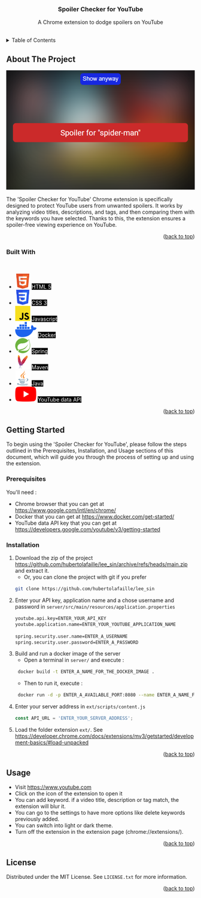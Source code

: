<a name="readme-top"></a>

<!-- PROJECT LOGO -->
<br />
<div align="center">

[//]: # (  <a href="https://github.com/hubertolafaille/lee_sin">)

[//]: # (    <img src="readme_ressource/image/lee_sin_logo.svg" alt="Logo" width="80" height="80">)

[//]: # (  </a>)

<h3 align="center">Spoiler Checker for YouTube</h3>

  <p align="center">
    A Chrome extension to dodge spoilers on YouTube
    <br />
    <br />
  </p>
</div>



<!-- TABLE OF CONTENTS -->
<details>
  <summary>Table of Contents</summary>
  <ol>
    <li>
      <a href="#about-the-project">About The Project</a>
      <ul>
        <li><a href="#built-with">Built With</a></li>
      </ul>
    </li>
    <li>
      <a href="#getting-started">Getting Started</a>
      <ul>
        <li><a href="#prerequisites">Prerequisites</a></li>
        <li><a href="#installation">Installation</a></li>
      </ul>
    </li>
    <li><a href="#usage">Usage</a></li>
    <li><a href="#license">License</a></li>
  </ol>
</details>



<!-- ABOUT THE PROJECT -->
## About The Project

<p align="center"><img src="readme_resources/image/lee_sin_spoil_blocked.png" alt="project screenshot"/></p>

The 'Spoiler Checker for YouTube' Chrome extension is specifically designed to protect YouTube users from unwanted spoilers. It works by analyzing video titles, descriptions, and tags, and then comparing them with the keywords you have selected. Thanks to this, the extension ensures a spoiler-free viewing experience on YouTube.

<p align="right">(<a href="#readme-top">back to top</a>)</p>



### Built With
<br>
<ul>
    <li><img src="readme_resources/image/html5.svg" height="40px" alt="logo html 5"/> <span style="color: white; background-color: black">HTML 5</span></li>
    <li><img src="readme_resources/image/css3.svg" height="40px" alt="logo css 3"/> <span style="color: white; background-color: black">CSS 3</span></li>
    <li><img src="readme_resources/image/javascript.svg" height="40px" alt="logo javascript"/> <span style="color: white; background-color: black">Javascript</span></li>
    <li><img src="readme_resources/image/docker.svg" height="40px" alt="logo docker"/> <span style="color: white; background-color: black">Docker</span></li>
    <li><img src="readme_resources/image/spring.svg" height="40px" alt="logo spring"/> <span style="color: white; background-color: black">Spring</span></li>
    <li><img src="readme_resources/image/maven.svg" height="40px" alt="logo maven"/> <span style="color: white; background-color: black">Maven</span></li>
    <li><img src="readme_resources/image/java.svg" height="40px" alt="logo java"/> <span style="color: white; background-color: black">Java</span></li>
    <li><img src="readme_resources/image/youtube.png" height="40px" alt="logo youtube data api"/> <span style="color: white; background-color: black">YouTube data API</span></li>
</ul>

<p align="right">(<a href="#readme-top">back to top</a>)</p>



<!-- GETTING STARTED -->
## Getting Started

To begin using the 'Spoiler Checker for YouTube', please follow the steps outlined in the Prerequisites, Installation, and Usage sections of this document, which will guide you through the process of setting up and using the extension.

### Prerequisites

You'll need :
* Chrome browser that you can get at https://www.google.com/intl/en/chrome/
* Docker that you can get at https://www.docker.com/get-started/
* YouTube data API key that you can get at https://developers.google.com/youtube/v3/getting-started

### Installation

1. Download the zip of the project https://github.com/hubertolafaille/lee_sin/archive/refs/heads/main.zip and extract it.
   - Or, you can clone the project with git if you prefer
   ```sh
   git clone https://github.com/hubertolafaille/lee_sin
   ```
2. Enter your API key, application name and a chose username and password in `server/src/main/resources/application.properties`
   ```properties
   youtube.api.key=ENTER_YOUR_API_KEY
   youtube.application.name=ENTER_YOUR_YOUTUBE_APPLICATION_NAME

   spring.security.user.name=ENTER_A_USERNAME
   spring.security.user.password=ENTER_A_PASSWORD
   ```
3. Build and run a docker image of the server 
   - Open a terminal in `server/` and execute :
   ```sh
    docker build -t ENTER_A_NAME_FOR_THE_DOCKER_IMAGE .
   ```
    - Then to run it, execute :
   ```sh
    docker run -d -p ENTER_A_AVAILABLE_PORT:8080 --name ENTER_A_NAME_FOR_THE_DOCKER_CONTAINER YOUR_DOCKER_IMAGE
   ```
4. Enter your server address in `ext/scripts/content.js`
   ```js
   const API_URL = 'ENTER_YOUR_SERVER_ADDRESS';
   ```
5. Load the folder extension `ext/`. See https://developer.chrome.com/docs/extensions/mv3/getstarted/development-basics/#load-unpacked 
   

<p align="right">(<a href="#readme-top">back to top</a>)</p>



<!-- USAGE EXAMPLES -->
## Usage

- Visit https://www.youtube.com
- Click on the icon of the extension to open it
- You can add keyword. if a video title, description or tag match, the extension will blur it.
- You can go to the settings to have more options like delete keywords previously added.
- You can switch into light or dark theme.
- Turn off the extension in the extension page (chrome://extensions/).

<p align="right">(<a href="#readme-top">back to top</a>)</p>

<!-- LICENSE -->
## License

Distributed under the MIT License. See `LICENSE.txt` for more information.

<p align="right">(<a href="#readme-top">back to top</a>)</p>
